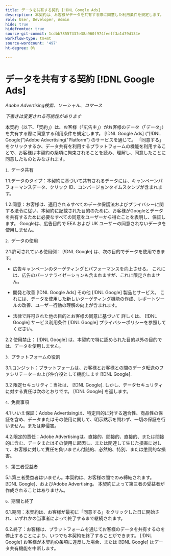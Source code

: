 ```yaml
---
title: データを共有する契約 [!DNL Google Ads]
description: 本契約は、お客様がデータを共有する際に同意した利用条件を規定します。 [!DNL Google Ads] Adobe Advertisingを通して
role: User, Developer, Admin
hide: true
hidefromtoc: true
source-git-commit: 1cdbb78557437e38a960f974feeff3a1d79d134e
workflow-type: tm+mt
source-wordcount: '497'
ht-degree: 0%

---
```


# データを共有する契約 [!DNL Google Ads]

<!-- In TOC, but hidden from TOC and both external and internal search -->

*Adobe Advertising検索、ソーシャル、コマース*

*下書きは変更される可能性があります*

<!-- *Last updated: March 1, 2024* -->

本契約（以下、「契約」）は、お客様（「広告主」）がお客様のデータ（「データ」）を共有する際に同意する利用条件を規定します。 [!DNL Google Ads] (&quot;[!DNL Google]&quot;)Adobe Advertising(&quot;Platform&quot;) のサービスを通じて。 「同意する」をクリックするか、データ共有を利用するプラットフォームの機能を利用することで、お客様は本契約の条項に拘束されることを読み、理解し、同意したことに同意したものとみなされます。

`1.` データ共有

1.1.データのタイプ：本契約に基づいて共有されるデータには、キャンペーンパフォーマンスデータ、クリック ID、コンバージョンタイムスタンプが含まれます。

1.2.同意：お客様は、適用されるすべてのデータ保護法およびプライバシーに関する法令に従い、本契約に記載された目的のために、お客様がGoogleとデータを共有するために必要なすべての同意をユーザーから得たことを表明し、保証します。 Googleは、広告目的で EEA および UK ユーザーの同意されないデータを使用しません。

`2.` データの使用

2.1.許可されている使用例： [!DNL Google] は、次の目的でデータを使用できます。

* 広告キャンペーンのターゲティングとパフォーマンスを向上させる。 これには、広告のパーソナライゼーションも含まれますが、これに限定されません。

* 開発と改善 [!DNL Google Ads] その他 [!DNL Google] 製品とサービス。 これには、データを使用した新しいターゲティング機能の作成、レポートツールの改善、ユーザー行動の理解の向上が含まれます。

* 法律で許可された他の目的とお客様の同意に基づいて 詳しくは、 [!DNL Google] サービス利用条件 [!DNL Google] プライバシーポリシーを参照してください。

2.2 使用禁止： [!DNL Google] は、本契約で特に認められた目的以外の目的では、データを使用しません。

`3.` プラットフォームの役割

3.1.コンジット：プラットフォームは、お客様とお客様との間のデータ転送のファシリテーターおよび仲介役として機能します [!DNL Google].

3.2 限定セキュリティ：当社は、 [!DNL Google]. しかし、データセキュリティに対する責任は次のとおりです。 [!DNL Google] を返します。

`4.` 免責事項

4.1 いいえ保証：Adobe Advertisingは、特定目的に対する適合性、商品性の保証を含め、データまたはその使用に関して、明示黙示を問わず、一切の保証を行いません。または非侵害。

4.2.限定的責任：Adobe Advertisingは、直接的、間接的、直接的、または間接的に含む、データまたはその使用に起因し、または関連して生じた損害に対して、お客様に対して責任を負いません付随的、必然的、特別、または懲罰的な損害。

`5.` 第三者受益者

5.1.第三者受益者はいません。本契約は、お客様の間でのみ締結されます。 [!DNL Google]、およびAdobe Advertising。 本契約によって第三者の受益者が作成されることはありません。

`6.` 期間と終了

6.1.期間：本契約は、お客様が最初に「同意する」をクリックした日に開始され、いずれかの当事者によって終了するまで継続されます。

6.2.終了：お客様は、プラットフォームを通じてお客様のデータを共有するのを停止することにより、いつでも本契約を終了することができます。 [!DNL Google] お客様が本契約の条項に違反した場合、または [!DNL Google] はデータ共有機能を中断します。
